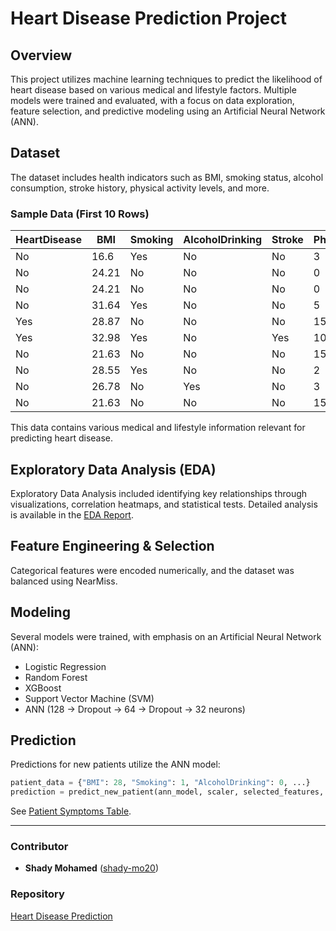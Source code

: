 # Heart Disease Prediction Project

## Overview
This project utilizes machine learning techniques to predict the likelihood of heart disease based on various medical and lifestyle factors. Multiple models were trained and evaluated, with a focus on data exploration, feature selection, and predictive modeling using an Artificial Neural Network (ANN).

## Dataset
The dataset includes health indicators such as BMI, smoking status, alcohol consumption, stroke history, physical activity levels, and more.

### Sample Data (First 10 Rows)
| HeartDisease | BMI  | Smoking | AlcoholDrinking | Stroke | PhysicalHealth | MentalHealth | DiffWalking | Sex    | AgeCategory | Race  | Diabetic | PhysicalActivity | GenHealth | SleepTime | Asthma | KidneyDisease | SkinCancer |
|--------------|------|---------|-----------------|--------|----------------|--------------|-------------|--------|-------------|-------|----------|------------------|-----------|-----------|--------|---------------|------------|
| No           | 16.6 | Yes     | No              | No     | 3              | 30           | No          | Female | 55-59       | White | Yes      | Yes              | Very good | 5         | Yes    | No            | No         |
| No           | 24.21| No      | No              | No     | 0             | 0            | No          | Female | 75-79       | White | No       | No               | Good      | 6         | No     | No            | Yes        |
| No           | 24.21| No      | No              | No     | 0             | 0            | No          | Female | 75-79       | White | No       | No               | Good      | 6         | No     | No            | Yes        |
| No           | 31.64| Yes     | No              | No     | 5             | 0            | No          | Female | 80+         | White | No       | Yes              | Good      | 8         | No     | No            | No         |
| Yes          | 28.87| No      | No              | No     | 15            | 3            | Yes         | Male   | 70-74       | Black | Yes      | No               | Poor      | 5         | No     | No            | No         |
| Yes          | 32.98| Yes     | No              | Yes    | 10            | 15           | Yes         | Male   | 60-64       | Asian | Yes      | Yes              | Fair      | 8         | No     | No            | Yes        |
| No           | 21.63| No      | No              | No     | 15            | 0            | No          | Female | 70-74       | White | No       | Yes              | Fair      | 4         | Yes    | No            | Yes        |
| No           | 28.55| Yes     | No              | No     | 2             | 10           | Yes         | Male   | 60-64       | Asian | Yes      | Yes              | Good      | 8         | No     | No            | No         |
| No           | 26.78| No      | Yes             | No     | 3             | 0            | No          | Female | 65-69       | White | Yes      | Yes              | Good      | 7         | No     | Yes           | No         |
| No           | 21.63| No      | No              | No     | 15            | 0            | No          | Female | 70-74       | White | No       | Yes              | Fair      | 4         | Yes    | No            | Yes        |

This data contains various medical and lifestyle information relevant for predicting heart disease.

## Exploratory Data Analysis (EDA)
Exploratory Data Analysis included identifying key relationships through visualizations, correlation heatmaps, and statistical tests. Detailed analysis is available in the [EDA Report](https://github.com/shady-mo20/Heart-Disease-Prediction/blob/main/Heart%20disease%20prediction%20EDA%20Report.docx).

## Feature Engineering & Selection
Categorical features were encoded numerically, and the dataset was balanced using NearMiss. 

## Modeling
Several models were trained, with emphasis on an Artificial Neural Network (ANN):
- Logistic Regression
- Random Forest
- XGBoost
- Support Vector Machine (SVM)
- ANN (128 → Dropout → 64 → Dropout → 32 neurons)

## Prediction
Predictions for new patients utilize the ANN model:
```python
patient_data = {"BMI": 28, "Smoking": 1, "AlcoholDrinking": 0, ...}
prediction = predict_new_patient(ann_model, scaler, selected_features, patient_data)
```
See [Patient Symptoms Table](https://github.com/shady-mo20/Heart-Disease-Prediction/blob/main/Patient_Symptoms_Table.docx).

---

### Contributor
- **Shady Mohamed** ([shady-mo20](https://github.com/shady-mo20))

### Repository
[Heart Disease Prediction](https://github.com/shady-mo20/Heart-Disease-Prediction)
